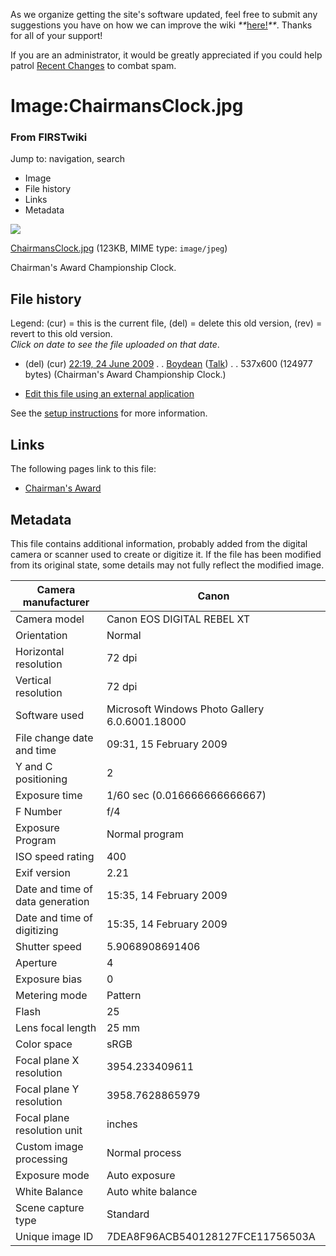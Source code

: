 As we organize getting the site's software updated, feel free to submit any
suggestions you have on how we can improve the wiki
_**_[here!](/index.php/User:Hallry/Suggestions "User:Hallry/Suggestions"
)_**_. Thanks for all of your support!

If you are an administrator, it would be greatly appreciated if you could help
patrol [Recent Changes](/index.php/Special:Recentchanges
"Special:Recentchanges" ) to combat spam.

# Image:ChairmansClock.jpg

### From FIRSTwiki

Jump to: navigation, search

  * Image
  * File history
  * Links
  * Metadata

![](/media/a/a3/ChairmansClock.jpg)

[ChairmansClock.jpg](/media/a/a3/ChairmansClock.jpg "ChairmansClock.jpg" )
(123KB, MIME type: `image/jpeg`)

Chairman's Award Championship Clock.

## File history

Legend: (cur) = this is the current file, (del) = delete this old version,
(rev) = revert to this old version.  
_Click on date to see the file uploaded on that date_.

  * (del) (cur) [22:19, 24 June 2009](/media/a/a3/ChairmansClock.jpg "/media/a/a3/ChairmansClock.jpg" ) . . [Boydean](/index.php/User:Boydean "User:Boydean" ) ([Talk](/index.php?title=User_talk:Boydean&action=edit "User talk:Boydean" )) . . 537x600 (124977 bytes) (Chairman's Award Championship Clock.)
  

  * [Edit this file using an external application](/index.php?title=Image:ChairmansClock.jpg&action=edit&externaledit=true&mode=file "Image:ChairmansClock.jpg" )

See the [setup
instructions](http://meta.wikimedia.org/wiki/Help:External_editors
"http://meta.wikimedia.org/wiki/Help:External_editors" ) for more information.

## Links

The following pages link to this file:

  * [Chairman's Award](/index.php/Chairman%27s_Award "Chairman's Award" )

## Metadata

This file contains additional information, probably added from the digital
camera or scanner used to create or digitize it. If the file has been modified
from its original state, some details may not fully reflect the modified
image.

Camera manufacturer |  Canon  
---|---  
Camera model |  Canon EOS DIGITAL REBEL XT  
Orientation |  Normal  
Horizontal resolution |  72 dpi  
Vertical resolution |  72 dpi  
Software used |  Microsoft Windows Photo Gallery 6.0.6001.18000  
File change date and time |  09:31, 15 February 2009  
Y and C positioning |  2  
Exposure time |  1/60 sec (0.016666666666667)  
F Number |  f/4  
Exposure Program |  Normal program  
ISO speed rating |  400  
Exif version |  2.21  
Date and time of data generation |  15:35, 14 February 2009  
Date and time of digitizing |  15:35, 14 February 2009  
Shutter speed |  5.9068908691406  
Aperture |  4  
Exposure bias |  0  
Metering mode |  Pattern  
Flash |  25  
Lens focal length |  25 mm  
Color space |  sRGB  
Focal plane X resolution |  3954.233409611  
Focal plane Y resolution |  3958.7628865979  
Focal plane resolution unit |  inches  
Custom image processing |  Normal process  
Exposure mode |  Auto exposure  
White Balance |  Auto white balance  
Scene capture type |  Standard  
Unique image ID |  7DEA8F96ACB540128127FCE11756503A  
  
